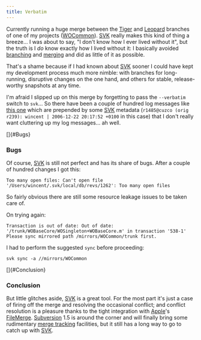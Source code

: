 ```yaml
---
title: Verbatim
---
```


Currently running a huge merge between the [Tiger](http://www.wincent.com/knowledge-base/Tiger) and [Leopard](http://www.wincent.com/knowledge-base/Leopard) branches of one of my projects ([WOCommon](http://www.wincent.com/knowledge-base/WOCommon)). [SVK](http://www.wincent.com/knowledge-base/SVK) really makes this kind of thing a breeze... I was about to say, "I don't know how I ever lived without it", but the truth is I *do* know exactly how I lived without it: I basically avoided [branching](http://www.wincent.com/knowledge-base/branching) and [merging](http://www.wincent.com/knowledge-base/merging) and did as little of it as possible.

That's a shame because if I had known about [SVK](http://www.wincent.com/knowledge-base/SVK) sooner I could have kept my development process much more nimble: with branches for long-running, disruptive changes on the one hand, and others for stable, release-worthy snapshots at any time.

I'm afraid I slipped up on this merge by forgetting to pass the `--verbatim` switch to `svk`... So there have been a couple of hundred log messages like [this one](http://www.wincent.com/a/about/wincent/weblog/svn-log/archives/2007/04/wocommon_r490_2_items_changed.php) which are prepended by some [SVK](http://www.wincent.com/knowledge-base/SVK) metadata (`r1485@cuzco (orig r239): wincent | 2006-12-22 20:17:52 +0100` in this case) that I don't really want cluttering up my log messages... ah well.





[]{#Bugs}
### Bugs

Of course, [SVK](http://www.wincent.com/knowledge-base/SVK) is still not perfect and has its share of bugs. After a couple of hundred changes I got this:

    Too many open files: Can't open file '/Users/wincent/.svk/local/db/revs/1262': Too many open files

So fairly obvious there are still some resource leakage issues to be taken care of.

On trying again:

    Transaction is out of date: Out of date: '/trunk/WOBaseCore/WOSingleton+WOBaseCore.m' in transaction '538-1'
    Please sync mirrored path /mirrors/WOCommon/trunk first.

I had to perform the suggested `sync` before proceeding:

    svk sync -a //mirrors/WOCommon

[]{#Conclusion}
### Conclusion

But little glitches aside, [SVK](http://www.wincent.com/knowledge-base/SVK) is a great tool. For the most part it's just a case of firing off the merge and resolving the occasional conflict; and conflict resolution is a pleasure thanks to the tight integration with [Apple](http://www.wincent.com/knowledge-base/Apple)'s [FileMerge](http://www.wincent.com/knowledge-base/FileMerge). [Subversion](http://www.wincent.com/knowledge-base/Subversion) 1.5 is around the corner and will finally bring some rudimentary [merge tracking](http://www.wincent.com/knowledge-base/merge%20tracking) facilities, but it still has a long way to go to catch up with [SVK](http://www.wincent.com/knowledge-base/SVK).
